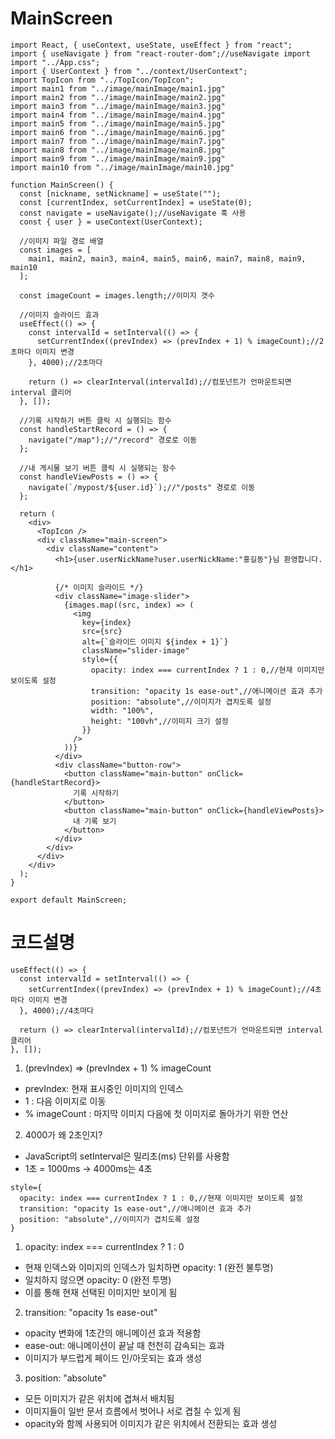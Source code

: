 # MainScreen

```JS
import React, { useContext, useState, useEffect } from "react";
import { useNavigate } from "react-router-dom";//useNavigate import
import "../App.css";
import { UserContext } from "../context/UserContext";
import TopIcon from "../TopIcon/TopIcon";
import main1 from "../image/mainImage/main1.jpg"
import main2 from "../image/mainImage/main2.jpg"
import main3 from "../image/mainImage/main3.jpg"
import main4 from "../image/mainImage/main4.jpg"
import main5 from "../image/mainImage/main5.jpg"
import main6 from "../image/mainImage/main6.jpg"
import main7 from "../image/mainImage/main7.jpg"
import main8 from "../image/mainImage/main8.jpg"
import main9 from "../image/mainImage/main9.jpg"
import main10 from "../image/mainImage/main10.jpg"

function MainScreen() {
  const [nickname, setNickname] = useState("");
  const [currentIndex, setCurrentIndex] = useState(0);
  const navigate = useNavigate();//useNavigate 훅 사용
  const { user } = useContext(UserContext);

  //이미지 파일 경로 배열
  const images = [
    main1, main2, main3, main4, main5, main6, main7, main8, main9, main10
  ];

  const imageCount = images.length;//이미지 갯수

  //이미지 슬라이드 효과
  useEffect(() => {
    const intervalId = setInterval(() => {
      setCurrentIndex((prevIndex) => (prevIndex + 1) % imageCount);//2초마다 이미지 변경
    }, 4000);//2초마다

    return () => clearInterval(intervalId);//컴포넌트가 언마운트되면 interval 클리어
  }, []);

  //기록 시작하기 버튼 클릭 시 실행되는 함수
  const handleStartRecord = () => {
    navigate("/map");//"/record" 경로로 이동
  };

  //내 게시물 보기 버튼 클릭 시 실행되는 함수
  const handleViewPosts = () => {
    navigate(`/mypost/${user.id}`);//"/posts" 경로로 이동
  };

  return (
    <div>
      <TopIcon />
      <div className="main-screen">
        <div className="content">
          <h1>{user.userNickName?user.userNickName:"홍길동"}님 환영합니다.</h1>

          {/* 이미지 슬라이드 */}
          <div className="image-slider">
            {images.map((src, index) => (
              <img
                key={index}
                src={src}
                alt={`슬라이드 이미지 ${index + 1}`}
                className="slider-image"
                style={{
                  opacity: index === currentIndex ? 1 : 0,//현재 이미지만 보이도록 설정
                  transition: "opacity 1s ease-out",//애니메이션 효과 추가
                  position: "absolute",//이미지가 겹치도록 설정
                  width: "100%",
                  height: "100vh",//이미지 크기 설정
                }}
              />
            ))}
          </div>
          <div className="button-row">
            <button className="main-button" onClick={handleStartRecord}>
              기록 시작하기
            </button>
            <button className="main-button" onClick={handleViewPosts}>
              내 기록 보기
            </button>
          </div>
        </div>
      </div>
    </div>
  );
}

export default MainScreen;
```

# 코드설명

```JS
useEffect(() => {
  const intervalId = setInterval(() => {
    setCurrentIndex((prevIndex) => (prevIndex + 1) % imageCount);//4초마다 이미지 변경
  }, 4000);//4초마다

  return () => clearInterval(intervalId);//컴포넌트가 언마운트되면 interval 클리어
}, []);
```
1. (prevIndex) => (prevIndex + 1) % imageCount
  - prevIndex: 현재 표시중인 이미지의 인덱스
  - 1 : 다음 이미지로 이동
  - % imageCount : 마지막 이미지 다음에 첫 이미지로 돌아가기 위한 연산
2. 4000가 왜 2초인지?
  - JavaScript의 setInterval은 밀리초(ms) 단위를 사용함
  - 1초 = 1000ms -> 4000ms는 4초
```JS
style={
  opacity: index === currentIndex ? 1 : 0,//현재 이미지만 보이도록 설정
  transition: "opacity 1s ease-out",//애니메이션 효과 추가
  position: "absolute",//이미지가 겹치도록 설정
}
```
1. opacity: index === currentIndex ? 1 : 0
  - 현재 인덱스와 이미지의 인덱스가 일치하면 opacity: 1 (완전 불투명)
  - 일치하지 않으면 opacity: 0 (완전 투명)
  - 이를 통해 현재 선택된 이미지만 보이게 됨
2. transition: "opacity 1s ease-out"
  - opacity 변화에 1초간의 애니메이션 효과 적용함
  - ease-out: 애니메이션이 끝날 때 천천히 감속되는 효과
  - 이미지가 부드럽게 페이드 인/아웃되는 효과 생성
3. position: "absolute"
  - 모든 이미지가 같은 위치에 겹쳐서 배치됨
  - 이미지들이 일반 문서 흐름에서 벗어나 서로 겹칠 수 있게 됨
  - opacity와 함께 사용되어 이미지가 같은 위치에서 전환되는 효과 생성